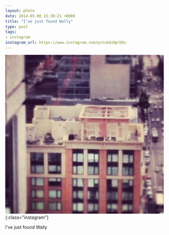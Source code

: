 ```yaml
---
layout: photo
date: 2014-05-08 15:39:21 +0000
title: "I've just found Wally"
type: post
tags:
- instagram
instagram_url: https://www.instagram.com/p/nvb4iNpt8G/
---
```


![Instagram - nvb4iNpt8G](/img/nvb4iNpt8G.jpg){:class="instagram"}

I've just found Wally
